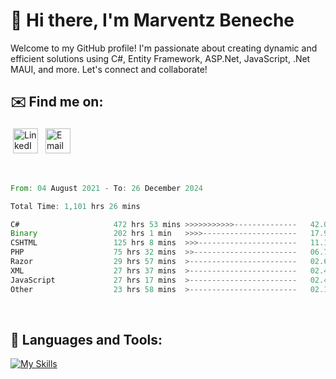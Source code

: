 # 👋 Hi there, I'm Marventz Beneche

Welcome to my GitHub profile! I'm passionate about creating dynamic and efficient solutions using C#, Entity Framework, ASP.Net, JavaScript, .Net MAUI, and more. Let's connect and collaborate!

## ✉️ Find me on:
 <a href="https://linkedin.com/in/benechem" target="_blank" rel="noopener noreferrer"> <img src="https://icons.iconarchive.com/icons/limav/flat-gradient-social/512/Linkedin-icon.png" alt="LinkedIn" height="40" style="vertical-align:top; margin:4px"></a>
 <a href="mailto:info@benechem.co"> <img src="https://icons.iconarchive.com/icons/dtafalonso/android-lollipop/512/Gmail-icon.png" alt="Email" height="40" style="vertical-align:top; margin:4px"></a>
</p>

<br/>
<!--START_SECTION:waka-->

```rust
From: 04 August 2021 - To: 26 December 2024

Total Time: 1,101 hrs 26 mins

C#                     472 hrs 53 mins >>>>>>>>>>>--------------   42.02 %
Binary                 202 hrs 1 min   >>>>---------------------   17.95 %
CSHTML                 125 hrs 8 mins  >>>----------------------   11.12 %
PHP                    75 hrs 32 mins  >>-----------------------   06.71 %
Razor                  29 hrs 57 mins  >------------------------   02.66 %
XML                    27 hrs 37 mins  >------------------------   02.46 %
JavaScript             27 hrs 17 mins  >------------------------   02.43 %
Other                  23 hrs 58 mins  >------------------------   02.13 %
```

<!--END_SECTION:waka-->
<br />

## 🧰 Languages and Tools:

[![My Skills](https://skillicons.dev/icons?i=js,html,css,cs,java,php,mysql,dotnet,bootstrap,visualstudio,vscode,androidstudio,azure,xd,wordpress,raspberrypi)](https://skillicons.dev)
<br />


